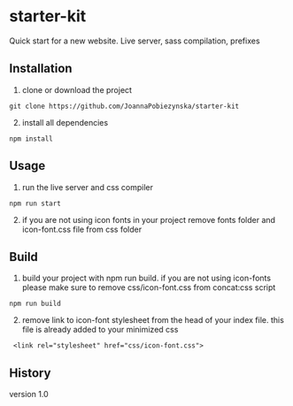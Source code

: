 # starter-kit
Quick start for a new website. Live server, sass compilation, prefixes

## Installation
1. clone or download the project
```
git clone https://github.com/JoannaPobiezynska/starter-kit
```
2. install all dependencies
```
npm install
```
## Usage
1. run the live server and css compiler
```
npm run start
```
2. if you are not using icon fonts in your project remove fonts folder and icon-font.css file from css folder

## Build
1. build your project with npm run build. if you are not using icon-fonts please make sure to remove css/icon-font.css from concat:css script
```
npm run build
```
2. remove link to icon-font stylesheet from the head of your index file. this file is already added to your minimized css
```
 <link rel="stylesheet" href="css/icon-font.css">
 ```

## History
version 1.0
